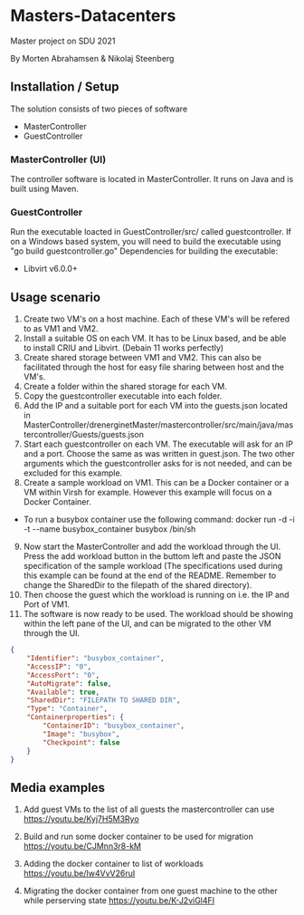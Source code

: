 # Masters-Datacenters
Master project on SDU 2021

By Morten Abrahamsen & Nikolaj Steenberg


## Installation / Setup 
The solution consists of two pieces of software
- MasterController
- GuestController

### MasterController (UI)
The controller software is located in MasterController. 
It runs on Java and is built using Maven.

### GuestController
Run the executable loacted in GuestController/src/ called guestcontroller. 
If on a Windows based system, you will need to build the executable using "go build guestcontroller.go"
Dependencies for building the executable:
- Libvirt v6.0.0+


## Usage scenario
1. Create two VM's on a host machine. Each of these VM's will be refered to as VM1 and VM2.
2. Install a suitable OS on each VM. It has to be Linux based, and be able to install CRIU and Libvirt. (Debain 11 works perfectly)
3. Create shared storage between VM1 and VM2. This can also be facilitated through the host for easy file sharing between host and the VM's. 
4. Create a folder within the shared storage for each VM.
5. Copy the guestcontroller executable into each folder.
6. Add the IP and a suitable port for each VM into the guests.json located in MasterController/drenerginetMaster/mastercontroller/src/main/java/mastercontroller/Guests/guests.json
7. Start each guestcontroller on each VM. The executable will ask for an IP and a port. Choose the same as was written in guest.json. The two other arguments which the guestcontroller asks for is not needed, and can be excluded for this example.
8. Create a sample workload on VM1. This can be a Docker container or a VM within Virsh for example. However this example will focus on a Docker Container.
- To run a busybox container use the following command: docker run -d -i -t --name busybox_container busybox  /bin/sh 
9. Now start the MasterController and add the workload through the UI. Press the add workload button in the buttom left and paste the JSON specification of the sample workload (The specifications used during this example can be found at the end of the README. Remember to change the SharedDir to the filepath of the shared directory).
10. Then choose the guest which the workload is running on i.e. the IP and Port of VM1.
11. The software is now ready to be used. The workload should be showing within the left pane of the UI, and can be migrated to the other VM through the UI. 
```json
{
    "Identifier": "busybox_container",
    "AccessIP": "0",
    "AccessPort": "0",
    "AutoMigrate": false,
    "Available": true,
    "SharedDir": "FILEPATH TO SHARED DIR",
    "Type": "Container",
    "Containerproperties": {
        "ContainerID": "busybox_container",
        "Image": "busybox",
        "Checkpoint": false
    }
}
```
## Media examples
1. Add guest VMs to the list of all guests the mastercontroller can use
https://youtu.be/Kyj7H5M3Ryo

2. Build and run some docker container to be used for migration
https://youtu.be/CJMnn3r8-kM

3. Adding the docker container to list of workloads
https://youtu.be/Iw4VvV26ruI

4. Migrating the docker container from one guest machine to the other while perserving state
https://youtu.be/K-J2viGl4FI
